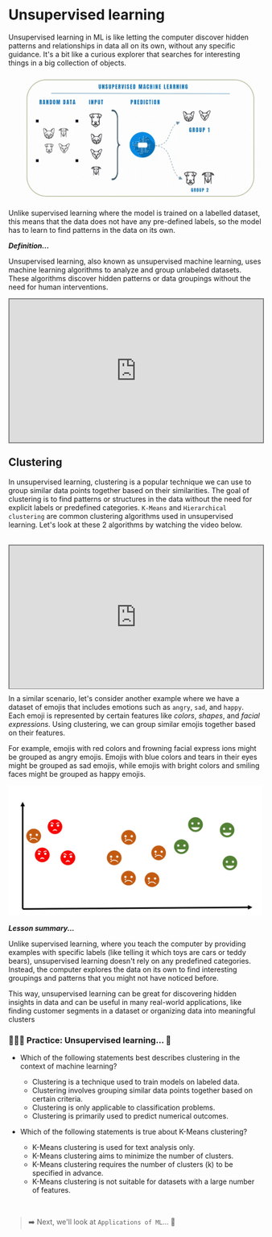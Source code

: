 # Unsupervised learning
Unsupervised learning in ML is like letting the computer discover hidden patterns and relationships in data all on its own, without any specific guidance. It's a bit like a curious explorer that searches for interesting things in a big collection of objects.

![unsupervised-learning.gif](./ml/unsupervised-learning.gif)

Unlike supervised learning where the model is trained on a labelled dataset, this means that the data does not have any pre-defined labels, so the model has to learn to find patterns in the data on its own.

<aside>

**_Definition..._**

Unsupervised learning, also known as unsupervised machine learning, uses machine learning algorithms to analyze and group unlabeled datasets. These algorithms discover hidden patterns or data groupings without the need for human interventions.
</aside>

<div style="position: relative; padding-bottom: 56.25%; height: 0;"><iframe src="https://www.youtube.com/embed/JbP9EPPvVXg" title="Machine Learning" frameborder="0" allow="accelerometer; autoplay; clipboard-write; encrypted-media; gyroscope; picture-in-picture" allowfullscreen style="position: absolute; top: 0; left: 0; width: 100%; height: 100%; border: 2px solid grey;"></iframe></div>

## Clustering
In unsupervised learning, clustering is a popular technique we can use to group similar data points together based on their similarities. The goal of clustering is to find patterns or structures in the data without the need for explicit labels or predefined categories. `K-Means` and `Hierarchical clustering` are common clustering algorithms used in unsupervised learning. Let's look at these 2 algorithms by watching the video below.

<br>

<div style="position: relative; padding-bottom: 56.25%; height: 0;"><iframe src="https://www.youtube.com/embed/IUn8k5zSI6g" title="Machine Learning" frameborder="0" allow="accelerometer; autoplay; clipboard-write; encrypted-media; gyroscope; picture-in-picture" allowfullscreen style="position: absolute; top: 0; left: 0; width: 100%; height: 100%; border: 2px solid grey;"></iframe></div>

In a similar scenario, let's consider another example where we have a dataset of emojis that includes emotions such as `angry`, `sad`, and `happy`. Each emoji is represented by certain features like _colors_, _shapes_, and _facial expressions_. Using clustering, we can group similar emojis together based on their features.

For example, emojis with red colors and frowning facial express
ions might be grouped as angry emojis. Emojis with blue colors and tears in their eyes might be grouped as sad emojis, while emojis with bright colors and smiling faces might be grouped as happy emojis.

![clustering.gif](./ml/clustering.gif)

<aside>

**_Lesson summary..._**

Unlike supervised learning, where you teach the computer by providing examples with specific labels (like telling it which toys are cars or teddy bears), unsupervised learning doesn't rely on any predefined categories. Instead, the computer explores the data on its own to find interesting groupings and patterns that you might not have noticed before. 

This way, unsupervised learning can be great for discovering hidden insights in data and can be useful in many real-world applications, like finding customer segments in a dataset or organizing data into meaningful clusters
</aside>

### 👩🏾‍🎨 Practice: Unsupervised learning... 🎯

- Which of the following statements best describes clustering in the context of machine learning?
    - Clustering is a technique used to train models on labeled data.
    - Clustering involves grouping similar data points together based on certain criteria.
    - Clustering is only applicable to classification problems.
    - Clustering is primarily used to predict numerical outcomes.

- Which of the following statements is true about K-Means clustering?
    - K-Means clustering is used for text analysis only.
    - K-Means clustering aims to minimize the number of clusters.
    - K-Means clustering requires the number of clusters (k) to be specified in advance.
    - K-Means clustering is not suitable for datasets with a large number of features.
<br>

> ➡️ Next, we'll look at `Applications of ML`... 🎯